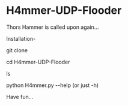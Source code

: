 # H4mmer-UDP-Flooder
Thors Hammer is called upon again...

Installation-

git clone 

cd H4mmer-UDP-Flooder

ls

python H4mmer.py --help (or just -h)

Have fun...
